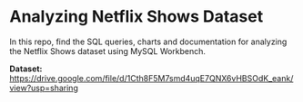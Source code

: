 # Analyzing Netflix Shows Dataset
In this repo, find the SQL queries, charts and documentation for analyzing the Netflix Shows dataset using MySQL Workbench.

__Dataset:__ https://drive.google.com/file/d/1Cth8F5M7smd4uqE7QNX6vHBSOdK_eank/view?usp=sharing

